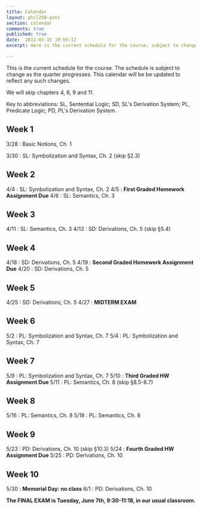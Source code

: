 ```yaml
---
title: Calendar
layout: phil250-post
section: calendar
comments: true
published: true
date:  2011-03-15 19:59:12
excerpt: Here is the current schedule for the course, subject to change.

---
```


This is the current schedule for the course. The schedule is subject to change as the quarter progresses. This calendar will be be updated to reflect any such changes.

We will skip chapters 4, 6, 9 and 11.

Key to abbreviations: SL, Sentential Logic; SD, SL's Derivation System; PL, Predicate Logic; PD, PL's Derivation System.

## Week 1

3/28
: 	Basic Notions, Ch. 1

3/30
: 	SL: Symbolization and Syntax, Ch. 2 (skip §2.3)

## Week 2

4/4
:   SL: Symbolization and Syntax, Ch. 2
4/5
:	**First Graded Homework Assignment Due**
4/6
:   SL: Semantics, Ch. 3

## Week 3

4/11
:   SL: Semantics, Ch. 3
4/13
:   SD: Derivations, Ch. 5 (skip §5.4)

## Week 4

4/18
:   SD: Derivations, Ch. 5
4/19
:   **Second Graded Homework Assignment Due**
4/20
:   SD: Derivations, Ch. 5

## Week 5

4/25
:   SD: Derivations, Ch. 5
4/27
:   **MIDTERM EXAM**

## Week 6

5/2
:   PL: Symbolization and Syntax, Ch. 7
5/4
:   PL: Symbolization and Syntax, Ch. 7

## Week 7

5/9
:   PL: Symbolization and Syntax, Ch. 7
5/10
:   **Third Graded HW Assignment Due**
5/11
:   PL: Semantics, Ch. 8 (skip §8.5-8.7)

## Week 8

5/16
:   PL: Semantics, Ch. 8 
5/18
:   PL: Semantics, Ch. 8

## Week 9

5/23
:   PD: Derivations, Ch. 10 (skip §10.3)
5/24
:   **Fourth Graded HW Assignment Due**
5/25
:   PD: Derivations, Ch. 10

## Week 10

5/30
:   **Memorial Day: no class**
6/1
:   PD: Derivations, Ch. 10

**The FINAL EXAM is Tuesday, June 7th, 9:30-11:18, in our usual classroom.**

